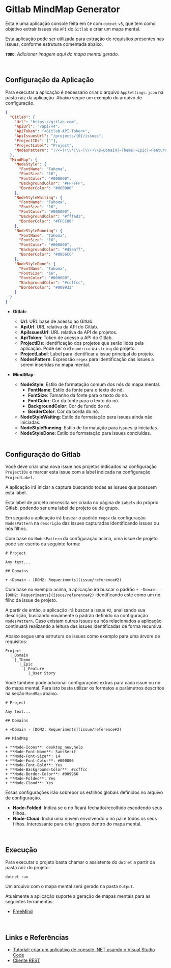 # Gitlab MindMap Generator

Esta é uma aplicação console feita em `C#` com `dotnet` `v5`, que tem como objetivo extrair issues via `API` do `Gitlab` e criar um mapa mental.

Esta aplicação pode ser utilizada para extração de requisitos presentes nas issues, conforme estrutura comentada abaixo.

**`TODO`**: _Adicionar imagem aqui do mapa mental gerado._

<br>

## Configuração da Aplicação

Para executar a aplicação é necessário criar o arquivo `AppSettings.json` na pasta raiz da aplicação. Abaixo segue um exemplo do arquivo de configuração.

```json
{
  "Gitlab": {
    "Url": "https://gitlab.com",
    "ApiUrl": "/api/v4",
    "ApiToken": "<Gitlab-API-Token>",
    "ApiIssuesUrl": "/projects/{0}/issues",
    "ProjectIDs": [""],
    "ProjectLabel": "Project",
    "NodesPattern": "(?<=((\\*|\\-|\\+)\\s~Domain|~Theme|~Epic|~Feature|~\"User Story\").*?\\s\\-\\s)(.*?)(?<=\\))"
  },
  "MindMap": {
    "NodeStyle": {
      "FontName": "Tahoma",
      "FontSize": "16",
      "FontColor": "#000000",
      "BackgroundColor": "#FFFFFF",
      "BorderColor": "#000000"
    },
    "NodeStyleWaiting": {
      "FontName": "Tahoma",
      "FontSize": "16",
      "FontColor": "#000000",
      "BackgroundColor": "#fffad3",
      "BorderColor": "#FFCC00"
    },
    "NodeStyleRunning": {
      "FontName": "Tahoma",
      "FontSize": "16",
      "FontColor": "#000000",
      "BackgroundColor": "#d5eaff",
      "BorderColor": "#0066CC"
    },
    "NodeStyleDone": {
      "FontName": "Tahoma",
      "FontSize": "16",
      "FontColor": "#000000",
      "BackgroundColor": "#ccffcc",
      "BorderColor": "#009933"
    }
  }
}
```

* **Gitlab**:
  * **Url**: URL base de acesso ao Gitlab.
  * **ApiUrl**: URL relativa da API do Gitlab.
  * **ApiIssuesUrl**: URL relativa da API de projetos.
  * **ApiToken**: Token de acesso a API do Gitlab.
  * **ProjectIDs**: Identificação dos projetos que serão lidos pela aplicação. Pode ser o id `numérico` ou `string` do projeto.
  * **ProjectLabel**: Label para identificar a issue principal do projeto.
  * **NodesPattern**: Expressão `regex` para identificação das issues a serem inseridas no mapa mental.
* **MindMap**:
  * **NodeStyle**: Estilo de formatação comum dos nós do mapa mental.
    * **FontName**: Estilo da fonte para o texto do nó.
    * **FontSize**: Tamanho da fonte para o texto do nó.
    * **FontColor**: Cor da fonte para o texto do nó.
    * **BackgroundColor**: Cor de fundo do nó.
    * **BorderColor**: Cor da borda do nó.
  * **NodeStyleWaiting**: Estilo de formatação para issues ainda não iniciadas.
  * **NodeStyleRunning**: Estilo de formatação para issues já iniciadas.
  * **NodeStyleDone**: Estilo de formatação para issues concluídas.

  <br>
## Configuração do Gitlab

Você deve criar uma nova issue nos projetos indicados na configuração `ProjectIDs` e marcar esta issue com a label indicada na configuração `ProjectLabel`.

A aplicação irá iniciar a captura buscando todas as issues que possuem esta label.

Esta label de projeto necessita ser criada no página de `Labels` do próprio Gitlab, podendo ser uma label de projeto ou de grupo.

Em seguida a aplicação irá buscar o padrão `regex` da configuração `NodesPattern` na `descrição` das issues capturadas identificando issues ou nós filhos.

Com base no `NodesPattern` da configuração acima, uma issue de projeto pode ser escrito da seguinte forma:

```
# Project

Any text...

## Domains

+ ~Domain - [DOM2: Requeriments](issue/reference#2)
```

Com base no exemplo acima, a aplicação irá buscar o padrão `+ ~Domain - [DOM2: Requeriments](issue/reference#2)` identificando este como um nó filho da issue de projeto.

A partir de então, a aplicação irá buscar a issue `#2`, analisando sua descrição, buscando novamente o padrão definido na configuração `NodesPattern`. Caso existam outras issues ou nós relacionados a aplicação continuará realizando a leitura das issues identificadas de forma recursiva.

Abaixo segue uma estrutura de issues como exemplo para uma árvore de requisitos:

```
Project
  |_Domain
    |_Theme
      |_Epic
        |_Feature
          |_User Story
```

Você também pode adicionar configurações extras para cada issue ou nó do mapa mental. Para isto basta utilizar os formatos e parâmetros descritos na seção `MindMap` abaixo.

```
# Project

Any text...

## Domains

+ ~Domain - [DOM2: Requeriments](issue/reference#2)

## MindMap

+ **Node-Icons**: desktop_new,help
+ **Node-Font-Name**: SansSerif
+ **Node-Font-Size**: 14
+ **Node-Font-Color**: #000000
+ **Node-Font-Bold**: Yes
+ **Node-Background-Color**: #ccffcc
+ **Node-Border-Color**: #009966
+ **Node-Folded**: Yes
+ **Node-Cloud**: Yes
```

Essas configurações irão sobrepor os estilhos globais definidos no arquivo de configuração.

* **Node-Folded**: Indica se o nó ficará fechado/recolhido escodendo seus filhos.
* **Node-Cloud**: Inclui uma nuvem envolvendo o nó pai e todos os seus filhos. Interessante para criar grupos dentro do mapa mental.

<br>

## Execução

Para executar o projeto basta chamar o assistente do `dotnet` a partir da pasta raiz do projeto:

```shell
dotnet run
```

Um arquivo com o mapa mental será gerado na pasta `Output`.

Atualmente a aplicação suporte a geração de mapas mentais para as seguintes ferramentas:

* [FreeMind](http://freemind.sourceforge.net/wiki/index.php/Main_Page)

<br>

## Links e Referências

* [Tutorial: criar um aplicativo de console .NET usando o Visual Studio Code](https://docs.microsoft.com/pt-br/dotnet/core/tutorials/with-visual-studio-code)
* [Cliente REST](https://docs.microsoft.com/pt-br/dotnet/csharp/tutorials/console-webapiclient)

